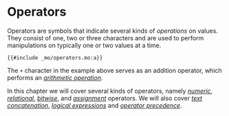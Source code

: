 # Operators

Operators are symbols that indicate several kinds of _operations_ on values. They consist of one, two or three characters and are used to perform manipulations on typically one or two values at a time.

```motoko, run
{{#include _mo/operators.mo:a}}
```

The `+` character in the example above serves as an addition operator, which performs an [_arithmetic operation_](/common-programming-concepts/operators/numeric-operators.html).

In this chapter we will cover several kinds of operators, namely [_numeric_](/common-programming-concepts/operators/numeric-operators.html), [_relational_](/common-programming-concepts/operators/relational-operators.html), [_bitwise_](/common-programming-concepts/operators/bitwise-operators.html), and [_assignment_](/common-programming-concepts/operators/assignment-operators.html) operators. We will also cover [_text concatenation_](/common-programming-concepts/operators/text-concatenation.html), [_logical expressions_](/common-programming-concepts/operators/logical-expressions.html) and [_operator precedence_](/common-programming-concepts/operators/operator-precedence.html).
